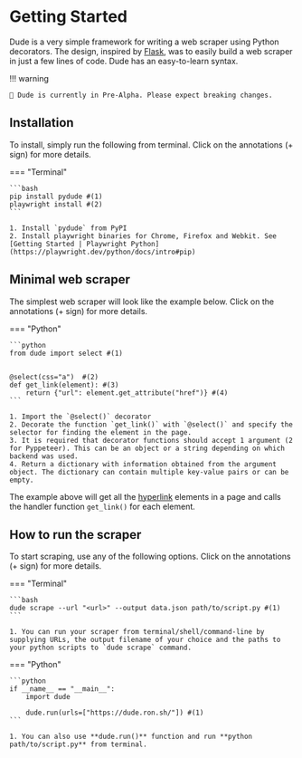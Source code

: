 # Getting Started

Dude is a very simple framework for writing a web scraper using Python decorators. The design, inspired by [Flask](https://github.com/pallets/flask), was to easily build a web scraper in just a few lines of code. Dude has an easy-to-learn syntax.

!!! warning 
    
    🚨 Dude is currently in Pre-Alpha. Please expect breaking changes.

## Installation

To install, simply run the following from terminal. Click on the annotations (+ sign) for more details.

=== "Terminal"

    ```bash
    pip install pydude #(1)
    playwright install #(2)
    ```

    1. Install `pydude` from PyPI
    2. Install playwright binaries for Chrome, Firefox and Webkit. See [Getting Started | Playwright Python](https://playwright.dev/python/docs/intro#pip)

## Minimal web scraper

The simplest web scraper will look like the example below. Click on the annotations (+ sign) for more details.

=== "Python"

    ```python
    from dude import select #(1)
    
    
    @select(css="a")  #(2)
    def get_link(element): #(3)
        return {"url": element.get_attribute("href")} #(4)
    ```

    1. Import the `@select()` decorator
    2. Decorate the function `get_link()` with `@select()` and specify the selector for finding the element in the page.
    3. It is required that decorator functions should accept 1 argument (2 for Pyppeteer). This can be an object or a string depending on which backend was used.
    4. Return a dictionary with information obtained from the argument object. The dictionary can contain multiple key-value pairs or can be empty.

The example above will get all the [hyperlink](https://en.wikipedia.org/wiki/Hyperlink#HTML) elements in a page and calls the handler function `get_link()` for each element.

## How to run the scraper

To start scraping, use any of the following options. Click on the annotations (+ sign) for more details.

=== "Terminal"

    ```bash
    dude scrape --url "<url>" --output data.json path/to/script.py #(1)
    ```
    
    1. You can run your scraper from terminal/shell/command-line by supplying URLs, the output filename of your choice and the paths to your python scripts to `dude scrape` command.

=== "Python"

    ```python
    if __name__ == "__main__":
        import dude
    
        dude.run(urls=["https://dude.ron.sh/"]) #(1)
    ```

    1. You can also use **dude.run()** function and run **python path/to/script.py** from terminal.
